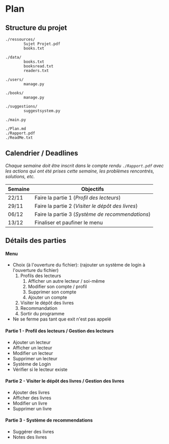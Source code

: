 # Plan

## Structure du projet

```
./ressources/
		Sujet Projet.pdf
		books.txt

./data/
		books.txt
		booksread.txt
		readers.txt

./users/
		manage.py

./books/
		manage.py

./suggestions/
		suggestsystem.py

./main.py

./Plan.md
./Rapport.pdf
./ReadMe.txt
```

## Calendrier / Deadlines

*Chaque semaine doit être inscrit dans le compte rendu `./Rapport.pdf` avec les actions qui ont été prises cette semaine, les problèmes rencontrés, solutions, etc.*


| Semaine      | Objectifs 										|
|--------------|------------------------------------------------|
| 22/11 | Faire la partie 1 (*Profil des lecteurs*)				|
| 29/11 | Faire la partie 2 (*Visiter le dépôt des livres*)		|
| 06/12 | Faire la partie 3 (*Système de recommendations*)		|
| 13/12 | Finaliser et paufiner	le menu							|


## Détails des parties

#### Menu 

- Choix (à l'ouverture du fichier):
(rajouter un système de login à l'ouverture du fichier)
	1. Profils des lecteurs
		1. Afficher un autre lecteur / soi-même
		2. Modifier son compte / profil
		3. Supprimer son compte
		4. Ajouter un compte
	2. Visiter le dépôt des livres
	3. Recommandation
	4. Sortir du programme
- Ne se ferme pas tant que exit n'est pas appelé 


#### Partie 1 - Profil des lecteurs / Gestion des lecteurs

- Ajouter un lecteur
- Afficher un lecteur
- Modifier un lecteur
- Supprimer un lecteur
- Système de Login
- Vérifier si le lecteur existe

#### Partie 2 - Visiter le dépôt des livres / Gestion des livres

- Ajouter des livres
- Afficher des livres
- Modifier un livre
- Supprimer un livre

#### Partie 3 - Système de recommendations

- Suggérer des livres
- Notes des livres



